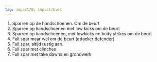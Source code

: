 ```yaml
---
tag: impact/B, impact/kids
---
```

1) Sparren op de handschoenen. Om de beurt
2) Sparren op handschoenen met low kicks om de beurt
3) Sparren op handschoenen, met lowkicks en body strikes om de beurt
4) Full spar maar wel om de beurt (attacker defender)
5) Full spar, altijd rustig aan.
6) Full spar met clinches
7) Full spar met take downs en grondwerk